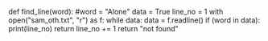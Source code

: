 def find_line(word):
  #word = "Alone"
  data = True
  line_no = 1
  with open("sam_oth.txt", "r") as f:
    while data:
      data = f.readline()
      if (word in data):
        print(line_no)
        return 
      line_no += 1
  return "not found"
  
